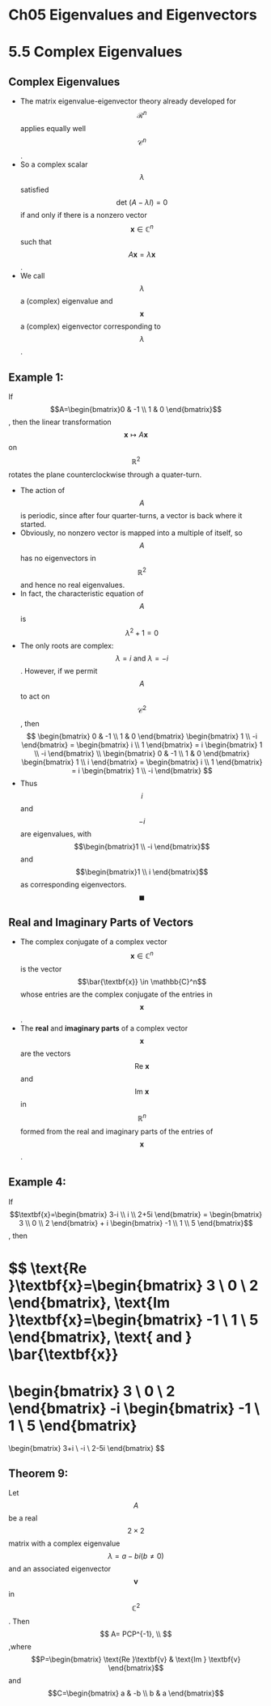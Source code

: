 # Ch05 Eigenvalues and Eigenvectors

# 5.5 Complex Eigenvalues

## Complex Eigenvalues

* The matrix eigenvalue-eigenvector theory already developed for $$\mathcal{R}^n$$ applies equally well $$\mathcal{C}^n$$.
* So a complex scalar $$\lambda$$ satisfied $$\text{det }(A-\lambda I)=0$$ if and only if there is a nonzero vector $$\textbf{x} \in \mathbb{C}^n$$ such that $$ A \textbf{x} = \lambda \textbf{x}$$.
* We call $$\lambda$$ a (complex) eigenvalue and $$\textbf{x}$$ a (complex) eigenvector corresponding to $$\lambda$$.

## Example 1:

If $$A=\begin{bmatrix}0 & -1 \\ 1 & 0 \end{bmatrix}$$, then the linear transformation $$\textbf{x} \mapsto A\textbf{x}$$ on $$\mathbb{R}^2$$ rotates the plane counterclockwise through a quater-turn.
* The action of $$A$$ is periodic, since after four quarter-turns, a vector is back where it started.
* Obviously, no nonzero vector is mapped into a multiple of itself, so $$A$$ has no eigenvectors in $$\mathbb{R}^2$$ and hence no real eigenvalues.
* In fact, the characteristic equation of $$A$$ is $$
\lambda^2+1=0
$$
* The only roots are complex: $$\lambda= i \text{ and } \lambda = -i $$. However, if we permit $$A$$ to act on $$\mathcal{C}^2$$, then $$
\begin{bmatrix} 
0 & -1 \\ 
1 & 0 
\end{bmatrix} 
\begin{bmatrix} 1 \\ 
-i 
\end{bmatrix} 
= 
\begin{bmatrix} 
i \\ 
1 
\end{bmatrix} 
= 
i 
\begin{bmatrix} 
1 \\
 -i 
\end{bmatrix} \\
\begin{bmatrix} 
0 & -1 \\ 
1 & 0 
\end{bmatrix} 
\begin{bmatrix} 
1 \\ 
i 
\end{bmatrix} 
=
\begin{bmatrix} 
i \\ 
1 
\end{bmatrix} 
= 
i 
\begin{bmatrix} 
1 \\
 -i 
\end{bmatrix}
$$
* Thus $$i$$ and $$-i$$ are eigenvalues, with $$\begin{bmatrix}1 \\ -i \end{bmatrix}$$ and  $$\begin{bmatrix}1 \\ i \end{bmatrix}$$ as corresponding eigenvectors.
$$\blacksquare$$

## Real and Imaginary Parts of Vectors

* The complex conjugate of a complex vector $$\textbf{x} \in \mathbb{C}^n$$ is the vector $$\bar{\textbf{x}} \in \mathbb{C}^n$$ whose entries are the complex conjugate of the entries in $$\textbf{x}$$.
* The **real** and **imaginary parts** of a complex vector $$\textbf{x}$$ are the vectors $$\text{Re }\textbf{x}$$ and $$\text{Im }\textbf{x}$$ in $$\mathbb{R}^n$$ formed from the real and imaginary parts of the entries of $$\textbf{x}$$.

## Example 4:

If $$\textbf{x}=\begin{bmatrix} 3-i \\ i \\ 2+5i \end{bmatrix} = \begin{bmatrix} 3 \\ 0 \\ 2 \end{bmatrix} + i \begin{bmatrix} -1 \\ 1 \\ 5 \end{bmatrix}$$, then

$$
\text{Re }\textbf{x}=\begin{bmatrix} 3 \\ 0 \\ 2 \end{bmatrix},
\text{Im }\textbf{x}=\begin{bmatrix} -1 \\ 1 \\ 5 \end{bmatrix},
\text{ and } 
\bar{\textbf{x}}
=
\begin{bmatrix}
3 \\ 0 \\ 2 
\end{bmatrix}
-i
\begin{bmatrix}
-1 \\ 1 \\ 5 
\end{bmatrix}
=
\begin{bmatrix}
3+i \\ -i \\ 2-5i 
\end{bmatrix}
$$

## Theorem 9:

Let $$A$$ be a real $$2 \times 2$$ matrix with a complex eigenvalue $$\lambda=a-bi (b\ne 0)$$ and an associated eigenvector $$\textbf{v}$$ in $$\mathbb{C}^2$$. Then
$$
A= PCP^{-1}, \\
$$
,where $$P=\begin{bmatrix} \text{Re }\textbf{v} & \text{Im } \textbf{v} \end{bmatrix}$$ and $$C=\begin{bmatrix} a & -b \\ b & a \end{bmatrix}$$

